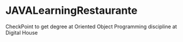 # JAVALearningRestaurante
CheckPoint to get degree at Oriented Object Programming discipline at Digital House
